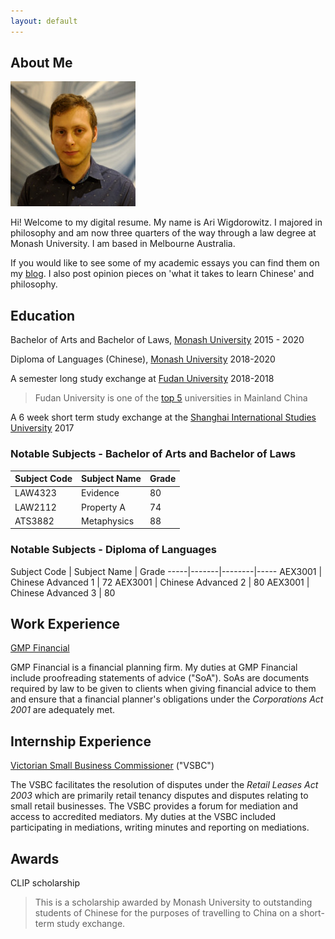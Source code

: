 ```yaml
---
layout: default
---
```


## About Me

<img class="profile-picture" src="sherlock.jpg">

Hi! Welcome to my digital resume. My name is Ari Wigdorowitz. I majored in philosophy and am now three quarters of the way through a law degree at Monash University. I am based in Melbourne Australia.

If you would like to see some of my academic essays you can find them on my [blog](https://wigdo.github.io/papyrus). I also post opinion pieces on 'what it takes to learn Chinese' and philosophy.

## Education

Bachelor of Arts and Bachelor of Laws, [Monash University](https://www.monash.edu/study/why-choose-monash/our-rankings)
2015 - 2020

Diploma of Languages (Chinese), [Monash University](https://www.monash.edu/study/why-choose-monash/our-rankings)
2018-2020

A semester long study exchange at [Fudan University](https://en.wikipedia.org/wiki/Fudan_University 'highly regarded Chinese university')
2018-2018

> Fudan University is one of the [top 5](https://www.timeshighereducation.com/student/best-universities/best-universities-china) universities in Mainland China

A 6 week short term study exchange at the [Shanghai International Studies University](https://en.wikipedia.org/wiki/Shanghai_International_Studies_University) 2017

### Notable Subjects - Bachelor of Arts and Bachelor of Laws

Subject Code | Subject Name | Grade
-----|-------|--------
LAW4323 | Evidence | 80
LAW2112 | Property A | 74
ATS3882 |Metaphysics | 88

### Notable Subjects - Diploma of Languages

Subject Code | Subject Name | Grade
-----|-------|--------|-----
AEX3001 | Chinese Advanced 1  | 72
AEX3001 | Chinese Advanced 2  | 80
AEX3001 | Chinese Advanced 3  | 80


## Work Experience

[GMP Financial](https://gmpfinancial.com.au/)
<p> GMP Financial is a financial planning firm. My duties at GMP Financial include proofreading statements of advice ("SoA"). SoAs are documents required by law to be given to clients when giving financial advice to them and ensure that a financial planner's obligations under the <em> Corporations Act 2001 </em> are adequately met. </p>

## Internship Experience

[Victorian Small Business Commissioner](https://www.vsbc.vic.gov.au/) ("VSBC")
<p> The VSBC facilitates the resolution of disputes under the <em> Retail Leases Act 2003 </em> which are primarily retail tenancy disputes and disputes relating to small retail businesses. The VSBC provides a forum for mediation and access to accredited mediators. My duties at the VSBC included participating in mediations, writing minutes and reporting on mediations. </p>

## Awards

CLIP scholarship
> This is a scholarship awarded by Monash University to outstanding students of Chinese for the purposes of travelling to China on a short-term study exchange.
